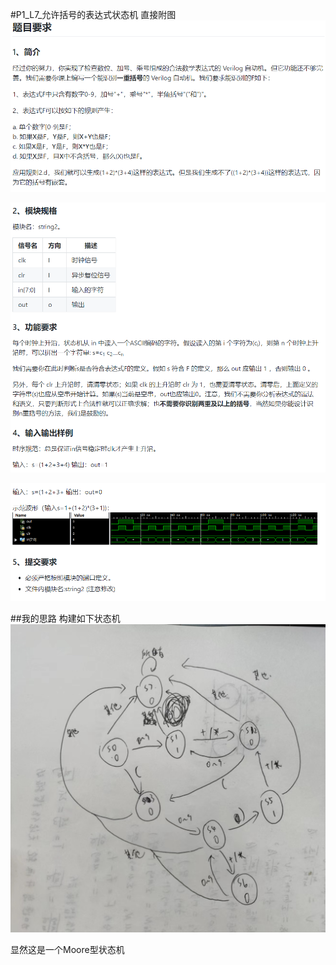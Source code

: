 #P1_L7_允许括号的表达式状态机
直接附图
![图 3](images/2143643131e40710a3554f8da25c3700ab27a97f2cb60a0231317fb4eca355d6.png)  
 
![图 2](images/954e2b3da4d7afb64806cd201565998649803d82e69194614e29e1a1b56a257c.png)  

![图 4](images/b9e5c09dcfaa492f179c4afaba814c95bea6aa760ff3ce6acd2682c005802d58.png)  

##我的思路
构建如下状态机
![图 6](images/85391d4cde48a614f66837c4b7fb1967131321f103d3f2d152fd2d8c1e70488b.jpg)  

显然这是一个Moore型状态机